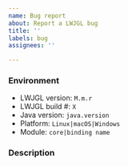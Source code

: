 ```yaml
---
name: Bug report
about: Report a LWJGL bug
title: ''
labels: bug
assignees: ''

---
```


<!--
== READ ME ==
If there is a bug with the bindings LWJGL provides, please submit the bug report it to that project.
If you are asking a question, check if it has been answered on GitHub, the forums, or on discord/slack, and use a different template.
-->

### Environment

* LWJGL version: `M.m.r` 
* LWJGL build #: `X`
* Java version: `java.version`
* Platform: `Linux|macOS|Windows`
* Module: `core|binding name`

### Description

<!-- 
    Describe the issue with as much detail as possible and clear steps
    to reproduce. If a stacktrace or crash log is available, please attach it
    below. It is extremely helpful to add a Minimal, Complete, and Verifiable
    example: https://stackoverflow.com/help/mcve
-->
